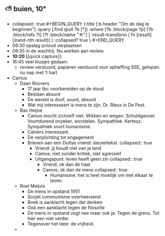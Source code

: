 ## ⛅ buien, 10°
- collapsed:: true
  #+BEGIN_QUERY 
  {:title [:b.header "Om de dag te beginnen"]
   :query [:find (pull ?b [*])
     :where 
       [?b :block/page ?p]
       [?b :block/refs ?t]
       [?t :block/name "☀️"]
   ]
   :result-transform ( fn [result] [(rand-nth result)] )
   :collapsed? true
  }
  #+END_QUERY
- 09:30 opslag pcloud verplaatsen
- 09:35 in de wachtrij. Nu werken aan review.
- **10:20** [[quick capture]]:
- 16:45 veel klusjes gedaan:
	- review verstuurd, papieren verstuurd voor opheffing SSE, gelopen. nu nap met 't hart
- Camus
	- Daan Roovers
		- 17 jaar tbc voorbereiden op de dood
		- Bestaan absurd
		- De wereld is doof, sourd, absurd
		- Wat mij interesseert is mens te zijn. Dr. Rieux in De Pest.
	- Bas Heijne
		- Camus mocht zichzelf niet. Wikken en wegen. Schuldgevoel. Voortdurend onzeker, worstelen. Sympathiek. Kertesz. Sympathiek soort humanisme.
		- Cahiers interessant.
		- De verplichting tot engagement
		- Brieven aan een Duitse vriend: sleuteltekst.
		  collapsed:: true
			- Vriend: jij houdt niet van je land
			- Camus: niet zonder kritiek, niet agressief
			- Uitgangspunt: leven heeft geen zin
			  collapsed:: true
				- Vriend; ok dan de haat
				- Camus; ok dan de mens
				  collapsed:: true
					- Humanisme: het is heel moeilijk om met elkaar te leven.
	- Roel Meijvis
		- De mens in opstand 1951
		- Sovjet communisme overheersend
		- Boek is aanklacht tegen dat denken
		- Ook een aanklacht tegen de filosofie
		- De mens in opstand zegt nee maar ook ja. Tegen de grens. Tot hier een niet verder.
		- Tegenover het idee: de vrijheid.
	-